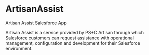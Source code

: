 # ArtisanAssist
Artisan Assist Salesforce App

Artisan Assist is a service provided by PS+C Artisan through which Salesforce customers can request assistance with operational management, configuration and development for their Salesforce environment.  
